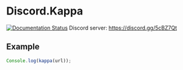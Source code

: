 # Discord.Kappa
[![Documentation Status](https://readthedocs.org/projects/discordkappa/badge/?version=latest)](http://discordkappa.readthedocs.io/en/latest/?badge=latest)
Discord server: https://discord.gg/5cBZ7Qt

## Example
```javascript
Console.log(kappa(url));
```
